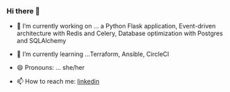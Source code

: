 ### Hi there 👋

- 🔭 I’m currently working on ... a Python Flask application, Event-driven architecture with Redis and Celery, Database optimization with Postgres and SQLAlchemy
- 🌱 I’m currently learning ...Terraform, Ansible, CircleCI
- 😄 Pronouns: ... she/her

- 📫 How to reach me:  [linkedin](https://www.linkedin.com/in/linnalihe/)
